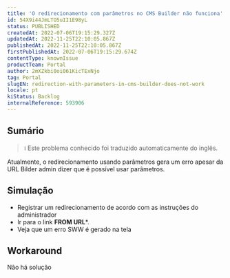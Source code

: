 ```yaml
---
title: 'O redirecionamento com parâmetros no CMS Builder não funciona'
id: 54X9i44JmLTO5uII1E98yL
status: PUBLISHED
createdAt: 2022-07-06T19:15:29.327Z
updatedAt: 2022-11-25T22:10:05.867Z
publishedAt: 2022-11-25T22:10:05.867Z
firstPublishedAt: 2022-07-06T19:15:29.674Z
contentType: knownIssue
productTeam: Portal
author: 2mXZkbi0oi061KicTExNjo
tag: Portal
slugEN: redirection-with-parameters-in-cms-builder-does-not-work
locale: pt
kiStatus: Backlog
internalReference: 593906
---
```


## Sumário

>ℹ️ Este problema conhecido foi traduzido automaticamente do inglês.


Atualmente, o redirecionamento usando parâmetros gera um erro apesar da URL Bilder admin dizer que é possível usar parâmetros.



## Simulação




- Registrar um redirecionamento de acordo com as instruções do administrador
- Ir para o link **FROM URL***.
- Veja que um erro SWW é gerado na tela



## Workaround


Não há solução

